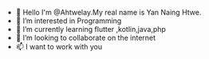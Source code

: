 - 👋 Hello I'm @Ahtwelay.My real name is Yan Naing Htwe.
- 👀 I’m interested in Programming
- 🌱 I’m currently learning flutter ,kotlin,java,php
- 💞️ I’m looking to collaborate on the internet
- 📫 I want to work with you

<!---
Ahtwelay/Ahtwelay is a ✨ special ✨ repository because its `README.md` (this file) appears on your GitHub profile.
You can click the Preview link to take a look at your changes.
--->
